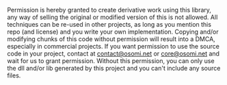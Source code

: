 Permission is hereby granted to create derivative work using this library, any way of selling the original or modified version of this is not allowed. All techniques can be re-used in other projects, as long as you mention this repo (and license) and you write your own implementation. Copying and/or modifying chunks of this code without permission will result into a DMCA, especially in commercial projects. If you want permission to use the source code in your project, contact at contact@osomi.net or core@osomi.net and wait for us to grant permission. Without this permission, you can only use the dll and/or lib generated by this project and you can't include any source files.
